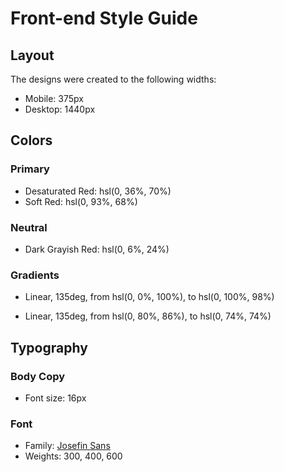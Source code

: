 # Front-end Style Guide

## Layout

The designs were created to the following widths:

- Mobile: 375px
- Desktop: 1440px

## Colors

### Primary

- Desaturated Red: hsl(0, 36%, 70%)
- Soft Red: hsl(0, 93%, 68%)

### Neutral

- Dark Grayish Red: hsl(0, 6%, 24%)

### Gradients

- Linear, 135deg, from hsl(0, 0%, 100%), to hsl(0, 100%, 98%)

<!-- background: rgb(255,255,255);
background: linear-gradient(135deg, rgba(255,255,255,1) 0%, rgba(255,245,245,1) 35%); -->

- Linear, 135deg, from hsl(0, 80%, 86%), to hsl(0, 74%, 74%)

<!-- background: rgb(248,191,191);
background: linear-gradient(135deg, rgba(248,191,191,1) 0%, rgba(238,140,140,1) 35%); -->

## Typography

### Body Copy

- Font size: 16px

### Font

- Family: [Josefin Sans](https://fonts.google.com/specimen/Josefin+Sans)
- Weights: 300, 400, 600
